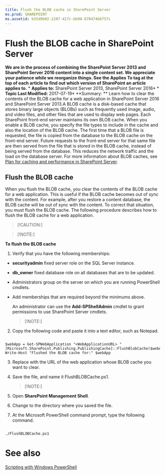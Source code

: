 ```yaml
---
title: Flush the BLOB cache in SharePoint Server
ms.prod: SHAREPOINT
ms.assetid: b35d9b02-2207-417c-bb90-870474b6f57c
---
```



# Flush the BLOB cache in SharePoint Server
 **We are in the process of combining the SharePoint Server 2013 and SharePoint Server 2016 content into a single content set. We appreciate your patience while we reorganize things. See the Applies To tag at the top of each article to find out which version of SharePoint an article applies to.** * **Applies to:** SharePoint Server 2013, SharePoint Server 2016*  * **Topic Last Modified:** 2017-07-19* **Summary: ** Learn how to clear the contents of the BLOB cache for a web application in SharePoint Server 2016 and SharePoint Server 2013.A BLOB cache is a disk-based cache that stores binary large objects (BLOBs) such as frequently used image, audio, and video files, and other files that are used to display web pages. Each SharePoint front-end server maintains its own BLOB cache. When you enable a BLOB cache, you specify the file types to include in the cache and also the location of the BLOB cache. The first time that a BLOB file is requested, the file is copied from the database to the BLOB cache on the front-end server. Future requests to the front-end server for that same file are then served from the file that is stored in the BLOB cache, instead of being served from the database. This reduces the network traffic and the load on the database server. For more information about BLOB caches, see  [Plan for caching and performance in SharePoint Server](html/plan-for-caching-and-performance-in-sharepoint-server.md).
## Flush the BLOB cache
<a name="flush"> </a>

When you flush the BLOB cache, you clear the contents of the BLOB cache for a web application. This is useful if the BLOB cache becomes out of sync with the content. For example, after you restore a content database, the BLOB cache will be out of sync with the content. To correct that situation, you must flush the BLOB cache. The following procedure describes how to flush the BLOB cache for a web application.
> [!CAUTION:]

  
    
    


> [!NOTE:]

  
    
    

 **To flush the BLOB cache**
1. Verify that you have the following memberships:
    
  - **securityadmin** fixed server role on the SQL Server instance.
    
  
  - **db_owner** fixed database role on all databases that are to be updated.
    
  
  - Administrators group on the server on which you are running PowerShell cmdlets.
    
  
  - Add memberships that are required beyond the minimums above.
    
  

    An administrator can use the **Add-SPShellAdmin** cmdlet to grant permissions to use SharePoint Server cmdlets.
    
    > [!NOTE:]
      
2. Copy the following code and paste it into a text editor, such as Notepad.
    
  ```
  
$webApp = Get-SPWebApplication "<WebApplicationURL> "
[Microsoft.SharePoint.Publishing.PublishingCache]::FlushBlobCache($webApp)
Write-Host "Flushed the BLOB cache for:" $webApp
  ```

3. Replace  *<WebApplicationURL>*  with the URL of the web application whose BLOB cache you want to clear.
    
  
4. Save the file, and name it FlushBLOBCache.ps1.
    
    > [!NOTE:]
      
5. Open **SharePoint Management Shell**.
    
  
6. Change to the directory where you saved the file.
    
  
7. At the Microsoft PowerShell command prompt, type the following command.
    
  ```
  
./FlushBLOBCache.ps1
  ```


# See also

#### 

 [Scripting with Windows PowerShell](https://go.microsoft.com/fwlink/p/?LinkId=193051)
  
    
    

  
    
    

